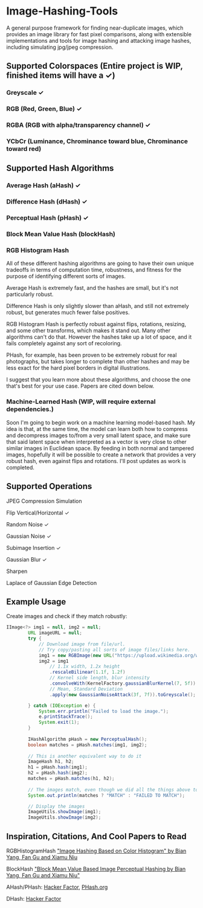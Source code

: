 # Image-Hashing-Tools
A general purpose framework for finding near-duplicate images, which provides an image library for fast pixel comparisons, along with extensible implementations and tools for image hashing and attacking image hashes, including simulating jpg/jpeg compression.

## Supported Colorspaces (Entire project is WIP, finished items will have a ✓)
### Greyscale ✓

### RGB (Red, Green, Blue) ✓

### RGBA (RGB with alpha/transparency channel) ✓

### YCbCr (Luminance, Chrominance toward blue, Chrominance toward red) 

## Supported Hash Algorithms

### Average Hash (aHash) ✓

### Difference Hash (dHash) ✓

### Perceptual Hash (pHash) ✓

### Block Mean Value Hash (blockHash)

### RGB Histogram Hash 

All of these different hashing algorithms are going to have their own unique tradeoffs in terms of computation time, robustness, and fitness for the purpose of identifying different sorts of images. 

Average Hash is extremely fast, and the hashes are small, but it's not particularly robust.

Difference Hash is only slightly slower than aHash, and still not extremely robust, but generates much fewer false positives.

RGB Histogram Hash is perfectly robust against flips, rotations, resizing, and some other transforms, which makes it stand out. Many other algorithms can't do that. However the hashes take up a lot of space, and it fails completely against any sort of recoloring.

PHash, for example, has been proven to be extremely robust for real photographs, but takes longer to complete than other hashes and may be less exact for the hard pixel borders in digital illustrations.

I suggest that you learn more about these algorithms, and choose the one that's best for your use case. Papers are cited down below.


### Machine-Learned Hash (WIP, will require external dependencies.)

Soon I'm going to begin work on a machine learning model-based hash. My idea is that, at the same time, the model can learn both how to compress and decompress images to/from a very small latent space, and make sure that said latent space when interpreted as a vector is very close to other similar images in Euclidean space. By feeding in both normal and tampered images, hopefully it will be possible to create a network that provides a very robust hash, even against flips and rotations. I'll post updates as work is completed.


## Supported Operations
JPEG Compression Simulation

Flip Vertical/Horizontal ✓

Random Noise ✓

Gaussian Noise ✓

Subimage Insertion ✓

Gaussian Blur ✓

Sharpen

Laplace of Gaussian Edge Detection

## Example Usage

Create images and check if they match robustly:
```Java
IImage<?> img1 = null, img2 = null;
		URL imageURL = null;
		try {
			// Download image from file/url.
			// Try copy/pasting all sorts of image files/links here.
			img1 = new RGBImage(new URL("https://upload.wikimedia.org/wikipedia/en/7/7d/Lenna_%28test_image%29.png"));
			img2 = img1
				// 1.1x width, 1.2x height
				.rescaleBilinear(1.1f, 1.2f)
				// Kernel side length, blur intensity
				.convolveWith(KernelFactory.gaussianBlurKernel(7, 5f))
				// Mean, Standard Deviation
				.apply(new GaussianNoiseAttack(3f, 7f)).toGreyscale();

		} catch (IOException e) {
			System.err.println("Failed to load the image.");
			e.printStackTrace();
			System.exit(1);
		}
		
		IHashAlgorithm pHash = new PerceptualHash();
		boolean matches = pHash.matches(img1, img2);
		
		// This is another equivalent way to do it
		ImageHash h1, h2;
		h1 = pHash.hash(img1);
		h2 = pHash.hash(img2);
		matches = pHash.matches(h1, h2);
		
		// The images match, even though we did all the things above to one of them.
		System.out.println(matches ? "MATCH" : "FAILED TO MATCH");

		// Display the images
		ImageUtils.showImage(img1);
		ImageUtils.showImage(img2);
```

## Inspiration, Citations, And Cool Papers to Read
RGBHistogramHash
["Image Hashing Based on Color Histogram" by Bian Yang, Fan Gu and Xiamu Niu](http://manu35.magtech.com.cn/Jwk_ics/CN/abstract/abstract1269.shtml)

BlockHash
["Block Mean Value Based Image Perceptual Hashing by Bian Yang, Fan Gu and Xiamu Niu"](https://ieeexplore.ieee.org/document/4041692)

AHash/PHash:
[Hacker Factor](http://hackerfactor.com/blog/index.php%3F/archives/432-Looks-Like-It.html),
[PHash.org](https://www.phash.org/)

DHash:
[Hacker Factor](http://www.hackerfactor.com/blog/?/archives/529-Kind-of-Like-That.html)


